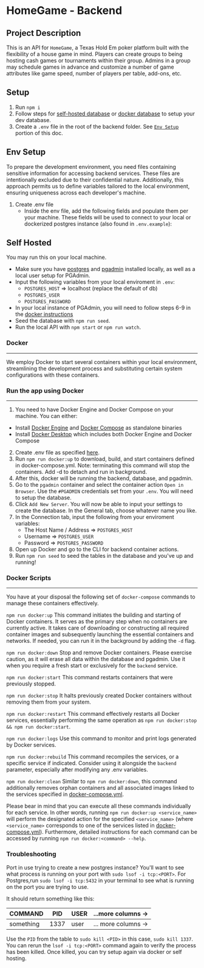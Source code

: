 # HomeGame - Backend

## Project Description

This is an API for `HomeGame`, a Texas Hold Em poker platform built with the flexibility of a house game in mind. Players can create groups to being hosting cash games or tournaments within their group. Admins in a group may schedule games in advance and customize a number of game attributes like game speed, number of players per table, add-ons, etc.

## Setup

1. Run `npm i`
2. Follow steps for [self-hosted database](#self-hosted) or [docker database](#docker) to setup your dev database.
3. Create a `.env` file in the root of the backend folder. See [`Env Setup`](#env-setup) portion of this doc.

## Env Setup

To prepare the development environment, you need files containing sensitive information for accessing backend services. These files are intentionally excluded due to their confidential nature. Additionally, this approach permits us to define variables tailored to the local environment, ensuring uniqueness across each developer's machine.

1. Create .env file
   - Inside the env file, add the following fields and populate them per your machine. These fields will be used to connect to your local or dockerized postgres instance (also found in `.env.example`):

## Self Hosted

You may run this on your local machine.

- Make sure you have [postgres](https://www.postgresql.org/download/) and [pgadmin](https://www.pgadmin.org/download/) installed locally, as well as a local user setup for PGAdmin.
- Input the following variables from your local enviroment in `.env`:
  - `POSTGRES_HOST` => localhost (replace the default of db)
  - `POSTGRES_USER`
  - `POSTGRES_PASSWORD`
- In your local instance of PGAdmin, you will need to follow steps 6-9 in the [docker instructions](#run-the-app-using-docker)
- Seed the database with `npm run seed`.
- Run the local API with `npm start` or `npm run watch`.

### Docker

---

We employ Docker to start several containers within your local environment, streamlining the development process and substituting certain system configurations with these containers.

### Run the app using Docker

---

1. You need to have Docker Engine and Docker Compose on your machine. You can either:

- Install [Docker Engine](https://docs.docker.com/get-docker/) and [Docker Compose](https://docs.docker.com/compose/install/) as standalone binaries
- Install [Docker Desktop](https://docs.docker.com/desktop/) which includes both Docker Engine and Docker Compose

2. Create .env file as specified [here](#env-setup).
3. Run `npm run docker:up` to download, build, and start containers defined in docker-compose.yml. Note: terminating this command will stop the containers. Add -d to detach and run in background.
4. After this, docker will be running the backend, database, and pgadmin.
5. Go to the `pgadmin` container and select the container action `Open in Browser`. Use the `#PGADMIN` credentials set from your `.env`. You will need to setup the database.
6. Click `Add New Server`. You will now be able to input your settings to create the database. In the General tab, choose whatever name you like.
7. In the Connection tab, input the following from your enviroment variables:
   - The Host Name / Address => `POSTGRES_HOST`
   - Username => `POSTGRES_USER`
   - Password => `POSTGRES_PASSWORD`
8. Open up Docker and go to the CLI for backend container actions.
9. Run `npm run seed` to seed the tables in the database and you've up and running!

### Docker Scripts

---

You have at your disposal the following set of `docker-compose` commands to manage these containers effectively.

`npm run docker:up`
This command initiates the building and starting of Docker containers. It serves as the primary step when no containers are currently active. It takes care of downloading or constructing all required container images and subsequently launching the essential containers and networks. If needed, you can run it in the background by adding the `-d` flag.

`npm run docker:down`
Stop and remove Docker containers. Please exercise caution, as it will erase all data within the database and pgadmin. Use it when you require a fresh start or exclusively for the `backend` service.

`npm run docker:start`
This command restarts containers that were previously stopped.

`npm run docker:stop`
It halts previously created Docker containers without removing them from your system.

`npm run docker:restart`
This command effectively restarts all Docker services, essentially performing the same operation as `npm run docker:stop && npm run docker:start`.

`npm run docker:logs`
Use this command to monitor and print logs generated by Docker services.

`npm run docker:rebuild`
This command recompiles the services, or a specific service if indicated. Consider using it alongside the `backend` parameter, especially after modifying any .env variables.

`npm run docker:clean`
Similar to `npm run docker:down`, this command additionally removes orphan containers and all associated images linked to the services specified in [docker-compose.yml](docker/local/docker-compose.yml).

Please bear in mind that you can execute all these commands individually for each service. In other words, running `npm run docker:up <service_name>` will perform the designated action for the specified `<service_name>` (where `<service_name>` corresponds to one of the services listed in [docker-compose.yml](docker/local/docker-compose.yml)). Furthermore, detailed instructions for each command can be accessed by running `npm run docker:<command> --help`.

### Troubleshooting

Port in use trying to create a new postgres instance? You'll want to see what process is running on your port with `sudo lsof -i tcp:<PORT>`. For Postgres,run `sudo lsof -i tcp:5432` in your terminal to see what is running on the port you are trying to use.

It should return something like this:

| COMMAND   | PID  | USER | ...more columns ->  |
| --------- | ---- | ---- | ------------------- |
| something | 1337 | user | ... more columns -> |

Use the `PID` from the table to `sudo kill <PID>` in this case, `sudo kill 1337`. You can rerun the `lsof -i tcp:<PORT>` command again to verify the process has been killed. Once killed, you can try setup again via docker or self hosting.
